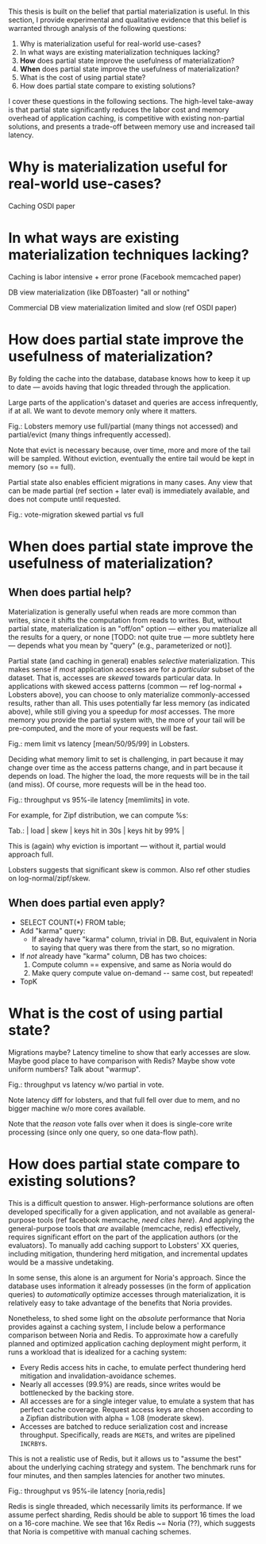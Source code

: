 This thesis is built on the belief that partial materialization is
useful. In this section, I provide experimental and qualitative evidence
that this belief is warranted through analysis of the following
questions:

 1. Why is materialization useful for real-world use-cases?
 2. In what ways are existing materialization techniques lacking?
 3. **How** does partial state improve the usefulness of materialization?
 4. **When** does partial state improve the usefulness of materialization?
 5. What is the cost of using partial state?
 6. How does partial state compare to existing solutions?

I cover these questions in the following sections. The high-level
take-away is that partial state significantly reduces the labor cost and
memory overhead of application caching, is competitive with existing
non-partial solutions, and presents a trade-off between memory use and
increased tail latency.

# Why is materialization useful for real-world use-cases?

Caching
OSDI paper

# In what ways are existing materialization techniques lacking?

Caching is labor intensive + error prone (Facebook memcached paper)

DB view materialization (like DBToaster) "all or nothing"

Commercial DB view materialization limited and slow (ref OSDI paper)

# How does partial state improve the usefulness of materialization?

By folding the cache into the database, database knows how to keep it up
to date — avoids having that logic threaded through the application.

Large parts of the application's dataset and queries are access
infrequently, if at all. We want to devote memory only where it matters.

Fig.: Lobsters memory use full/partial (many things not accessed) and
partial/evict (many things infrequently accessed).

Note that evict is necessary because, over time, more and more of the
tail will be sampled. Without eviction, eventually the entire tail would
be kept in memory (so == full).

Partial state also enables efficient migrations in many cases. Any view
that can be made partial (ref section + later eval) is immediately
available, and does not compute until requested.

Fig.: vote-migration skewed partial vs full

# When does partial state improve the usefulness of materialization?

## When does partial help?

Materialization is generally useful when reads are more common than
writes, since it shifts the computation from reads to writes.
But, without partial state, materialization is an "off/on" option —
either you materialize all the results for a query, or none [TODO: not
quite true — more subtlety here — depends what you mean by "query"
(e.g., parameterized or not)].

Partial state (and caching in general) enables _selective_
materialization. This makes sense if _most_ application accesses are for
a _particular_ subset of the dataset. That is, accesses are _skewed_
towards particular data. In applications with skewed access patterns
(common — ref log-normal + Lobsters above), you can choose to only
materialize commonly-accessed results, rather than all. This uses
potentially far less memory (as indicated above), while still giving you
a speedup for _most_ accesses. The more memory you provide the partial
system with, the more of your tail will be pre-computed, and the more of
your requests will be fast.

Fig.: mem limit vs latency [mean/50/95/99] in Lobsters.

Deciding what memory limit to set is challenging, in part because it
may change over time as the access patterns change, and in part because
it depends on load. The higher the load, the more requests will be in
the tail (and miss). Of course, more requests will be in the head too.

Fig.: throughput vs 95%-ile latency [memlimits] in vote.

For example, for Zipf distribution, we can compute %s:

Tab.: | load | skew | keys hit in 30s | keys hit by 99% | 

This is (again) why eviction is important — without it, partial would approach
full.

Lobsters suggests that significant skew is common. Also ref other
studies on log-normal/zipf/skew.

## When does partial even apply?

 - SELECT COUNT(*) FROM table;
 - Add "karma" query:
   - If already have "karma" column, trivial in DB. But, equivalent in
     Noria to saying that query was there from the start, so no
     migration.
  - If _not_ already have "karma" column, DB has two choices:
    1. Compute column == expensive, and same as Noria would do
    2. Make query compute value on-demand -- same cost, but repeated!
 - TopK

# What is the cost of using partial state?

Migrations maybe? Latency timeline to show that early accesses are slow.
Maybe good place to have comparison with Redis? Maybe show vote uniform
numbers? Talk about "warmup".

Fig.: throughput vs latency w/wo partial in vote.

Note latency diff for lobsters, and that full fell over due to mem, and
no bigger machine w/o more cores available.

Note that the _reason_ vote falls over when it does is single-core write
processing (since only one query, so one data-flow path).

# How does partial state compare to existing solutions?

This is a difficult question to answer. High-performance solutions are
often developed specifically for a given application, and not available
as general-purpose tools (ref facebook memcache, _need cites here_).
And applying the general-purpose tools that _are_ available (memcache,
redis) effectively, requires significant effort on the part of the
application authors (or the evaluators). To manually add caching support
to Lobsters' XX queries, including mitigation, thundering herd
mitigation, and incremental updates would be a massive undetaking.

In some sense, this alone is an argument for Noria's approach. Since the
database uses information it already possesses (in the form of
application queries) to _automatically_ optimize accesses through
materialization, it is relatively easy to take advantage of the benefits
that Noria provides.

Nonetheless, to shed some light on the _absolute_ performance that Noria
provides against a caching system, I include below a performance
comparison between Noria and Redis. To approximate how a carefully
planned and optimized application caching deployment might perform, it
runs a workload that is idealized for a caching system:

 - Every Redis access hits in cache, to emulate perfect thundering herd mitigation and invalidation-avoidance schemes.
 - Nearly all accesses (99.9%) are reads, since writes would be bottlenecked by the backing store.
 - All accesses are for a single integer value, to emulate a system that has perfect cache coverage.
   Request access keys are chosen according to a Zipfian distribution with alpha = 1.08 (moderate skew).
 - Accesses are batched to reduce serialization cost and increase throughput.
   Specifically, reads are `MGET`s, and writes are pipelined `INCRBY`s.

This is not a realistic use of Redis, but it allows us to "assume the
best" about the underlying caching strategy and system. The benchmark
runs for four minutes, and then samples latencies for another two
minutes.

Fig.: throughput vs 95%-ile latency [noria,redis]

Redis is single threaded, which necessarily limits its performance. If
we assume perfect sharding, Redis should be able to support 16 times the
load on a 16-core machine. We see that 16x Redis ~= Noria (??), which
suggests that Noria is competitive with manual caching schemes.
